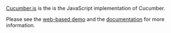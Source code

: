 [Cucumber.js](https://github.com/cucumber/cucumber-js) is the is the JavaScript implementation of Cucumber.

Please see the [web-based demo](http://cucumber.github.io/cucumber-js/) and the [documentation](https://github.com/cucumber/cucumber-js#documentation) for more information.